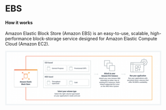 # EBS

#### How it works
<p>Amazon Elastic Block Store (Amazon EBS) is an easy-to-use, scalable, high-performance block-storage service designed for Amazon Elastic Compute Cloud (Amazon EC2).</p>

![ebs-image-01](.src/EBS-01.png)


